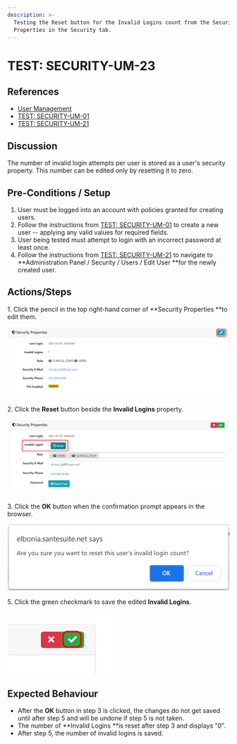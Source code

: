 ```yaml
---
description: >-
  Testing the Reset button for the Invalid Logins count from the Security
  Properties in the Security tab.
---
```


# TEST: SECURITY-UM-23

## References

* [User Management](../../../../../operations/security-administration/user-management.md)
* [TEST: SECURITY-UM-01](test-security-um-01.md)
* [TEST: SECURITY-UM-21](test-security-um-21.md)

## Discussion

The number of invalid login attempts per user is stored as a user's security property. This number can be edited only by resetting it to zero.

## Pre-Conditions / Setup

1. User must be logged into an account with policies granted for creating users.
2. Follow the instructions from [TEST: SECURITY-UM-01](test-security-um-01.md) to create a new user -- applying any valid values for required fields.
3. User being tested must attempt to login with an incorrect password at least once.
4. Follow the instructions from [TEST: SECURITY-UM-21](test-security-um-21.md) to navigate to **Administration Panel / Security / Users / Edit User **for the newly created user.

## Actions/Steps

1\. Click the pencil in the top right-hand corner of **Security Properties **to edit them.

![](<../../../../../../.gitbook/assets/image (242).png>)

2\. Click the **Reset** button beside the **Invalid Logins** property.

![](<../../../../../../.gitbook/assets/image (266).png>)

3\. Click the **OK** button when the confirmation prompt appears in the browser.

![](<../../../../../../.gitbook/assets/image (282).png>)

5\. Click the green checkmark to save the edited **Invalid Logins**.

![](<../../../../../../.gitbook/assets/image (264).png>)

## Expected Behaviour

* After the **OK** button in step 3 is clicked, the changes do not get saved until after step 5 and will be undone if step 5 is not taken.
* The number of **Invalid Logins **is reset after step 3 and displays "0".
* After step 5, the number of invalid logins is saved.
